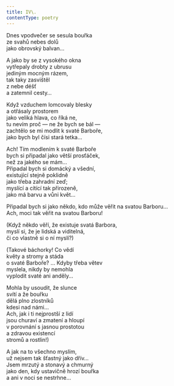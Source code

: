 ```yaml
---
title: IV\.
contentType: poetry
---
```


<section>

Dnes vpodvečer se sesula bouřka  
ze svahů nebes dolů  
jako obrovský balvan…

</section>

<section>

A jako by se z vysokého okna  
vytřepaly drobty z ubrusu  
jediným mocným rázem,  
tak taky zasvištěl  
z nebe déšť  
a zatemnil cesty…

</section>

<section>

Když vzduchem lomcovaly blesky  
a otřásaly prostorem  
jako veliká hlava, co říká ne,  
tu nevím proč — ne že bych se bál —  
zachtělo se mi modlit k svaté Barboře,  
jako bych byl čísi stará tetka…

</section>

<section>

Ach! Tím modlením k svaté Barboře  
bych si připadal jako větší prosťáček,  
než za jakého se mám…  
Připadal bych si domácký a všední,  
existující stejně poklidně  
jako třeba zahradní zeď;  
myslící a cítící tak přirozeně,  
jako má barvu a vůni květ…

</section>

<section>

Připadal bych si jako někdo, kdo může věřit na svatou Barboru…  
Ach, moci tak věřit na svatou Barboru!

</section>

<section>

(Když někdo věří, že existuje svatá Barbora,  
myslí si, že je lidská a viditelná,  
či co vlastně si o ní myslí?)

</section>

<section>

(Takové báchorky! Co vědí  
květy a stromy a stáda  
o svaté Barboře? … Kdyby třeba větev  
myslela, nikdy by nemohla  
vyplodit svaté ani anděly…

</section>

<section>

Mohla by usoudit, že slunce  
svítí a že bouřku  
dělá plno zlostníků  
kdesi nad námi…  
Ach, jak i ti nejprostší z lidí  
jsou churaví a zmatení a hloupí  
v porovnání s jasnou prostotou  
a zdravou existencí  
stromů a rostlin!)

</section>

<section>

A jak na to všechno myslím,  
už nejsem tak šťastný jako dřív…  
Jsem mrzutý a stonavý a chmurný  
jako den, kdy ustavičně hrozí bouřka  
a ani v noci se nestrhne…

</section>
